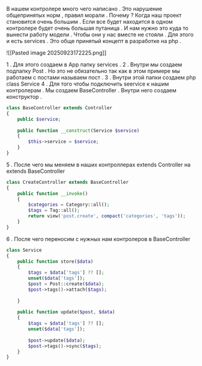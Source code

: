 В нашем контролере много чего написано . Это нарушение общепринятых норм , правил морали . Почему ? Когда наш проект становится очень большим . Если все будет находится в одном контролере будет очень большая путаница . И нам нужно это куда то вынести работу модели . Чтобы они у нас вместе не стояли . Для этого и есть services . Это обще принятый концепт в разработке на php . 

![[Pasted image 20250923172225.png]]

1 . Для этого создаем в App папку services . 
2 . Внутри мы создаем подпапку Post . Но это не обязательно так как в этом примере мы работаем с постами называем пост .
3 . Внутри этой папки создаем php class Service 
4 . Для того чтобы подключить seervice к нашим контролерам . Мы создаем BaseController . Внутри него создаем конструктор .
```php
class BaseController extends Controller  
{  
    public $service;  
  
    public function __construct(Service $service)  
    {  
        $this->service = $service;  
    }  
}
```

5 . После чего мы меняем в наших контроллерах extends Controller на extends BaseController

```php
class CreateController extends BaseController  
{  
    public function __invoke()  
    {  
        $categories = Category::all();  
        $tags = Tag::all();  
        return view('post.create', compact('categories', 'tags'));  
    }  
}
```

6 . После чего переносим с нужных нам контролеров в BaseController 

```php
class Service  
{  
    public function store($data)  
    {  
        $tags = $data['tags'] ?? [];  
        unset($data['tags']);  
        $post = Post::create($data);  
        $post->tags()->attach($tags);  
  
    }  
  
    public function update($post, $data)  
    {  
        $tags = $data['tags'] ?? [];  
        unset($data['tags']);  
  
        $post->update($data);  
        $post->tags()->sync($tags);  
    }  
}
```